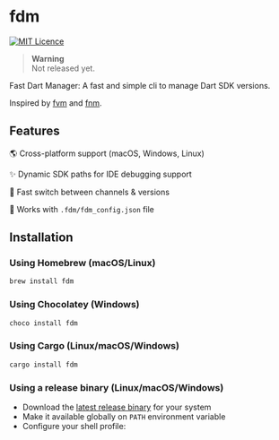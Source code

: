 # fdm

[![MIT Licence](https://img.shields.io/github/license/blendthink/fdm?style=flat&longCache=true)](https://opensource.org/licenses/mit-license.php)

> **Warning**\
> Not released yet.

Fast Dart Manager: A fast and simple cli to manage Dart SDK versions.

Inspired by [fvm] and [fnm].

## Features

🌎 Cross-platform support (macOS, Windows, Linux)

✨ Dynamic SDK paths for IDE debugging support

🚀 Fast switch between channels & versions

📂 Works with `.fdm/fdm_config.json` file

## Installation

### Using Homebrew (macOS/Linux)

```sh
brew install fdm
```

### Using Chocolatey (Windows)

```sh
choco install fdm
```

### Using Cargo (Linux/macOS/Windows)

```sh
cargo install fdm
```

### Using a release binary (Linux/macOS/Windows)

- Download the [latest release binary] for your system
- Make it available globally on `PATH` environment variable
- Configure your shell profile:

<!-- Links -->

[fvm]: https://github.com/fluttertools/fvm

[fnm]: https://github.com/Schniz/fnm

[latest release binary]: https://github.com/blendthink/fdm/releases
